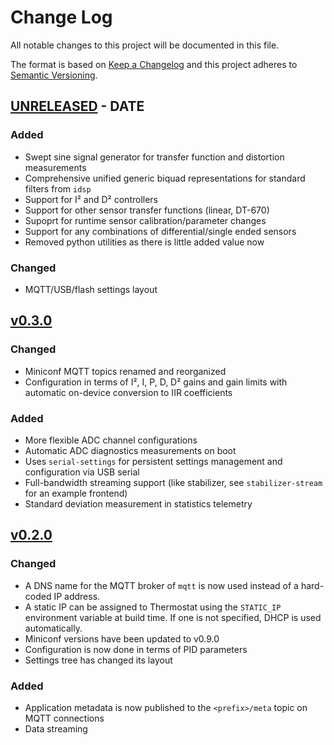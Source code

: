 
# Change Log

All notable changes to this project will be documented in this file.

The format is based on [Keep a Changelog](http://keepachangelog.com/)
and this project adheres to [Semantic Versioning](http://semver.org/).

## [UNRELEASED](https://github.com/quartiq/thermostat-eem/compare/v0.3.0...HEAD) - DATE

### Added

* Swept sine signal generator for transfer function and distortion measurements
* Comprehensive unified generic biquad representations for standard filters from `idsp`
* Support for I² and D² controllers
* Support for other sensor transfer functions (linear, DT-670)
* Supoprt for runtime sensor calibration/parameter changes
* Support for any combinations of differential/single ended sensors
* Removed python utilities as there is little added value now

### Changed

* MQTT/USB/flash settings layout

## [v0.3.0](https://github.com/quartiq/thermostat-eem/compare/v0.2.0...v0.3.0)

### Changed

* Miniconf MQTT topics renamed and reorganized
* Configuration in terms of I², I, P, D, D² gains and gain limits with automatic on-device conversion to IIR coefficients

### Added

* More flexible ADC channel configurations
* Automatic ADC diagnostics measurements on boot
* Uses `serial-settings` for persistent settings management and configuration via USB serial
* Full-bandwidth streaming support (like stabilizer, see `stabilizer-stream` for an example frontend)
* Standard deviation measurement in statistics telemetry

## [v0.2.0](https://github.com/quartiq/thermostat-eem/compare/v0.1.0...v0.2.0)

### Changed

* A DNS name for the MQTT broker of `mqtt` is now used instead of a hard-coded IP address.
* A static IP can be assigned to Thermostat using the `STATIC_IP` environment variable at build
  time. If one is not specified, DHCP is used automatically.
* Miniconf versions have been updated to v0.9.0
* Configuration is now done in terms of PID parameters
* Settings tree has changed its layout

### Added

* Application metadata is now published to the `<prefix>/meta` topic on MQTT connections
* Data streaming
